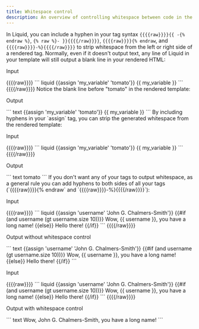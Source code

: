 ```yaml
---
title: Whitespace control
description: An overview of controlling whitespace between code in the Liquid template language.
---
```

In Liquid, you can include a hyphen in your tag syntax `{{{{raw}}}}{{ -{% endraw %}`, `{% raw %}- }}{{{{/raw}}}}`, `{{{{raw}}}}{% endraw`, and `{{{{raw}}}}-%}{{{{/raw}}}}` to strip whitespace from the left or right side of a rendered tag.
Normally, even if it doesn't output text, any line of Liquid in your template will still output a blank line in your rendered HTML:
<p class="code-label">Input</p>
{{{{raw}}}}
``` liquid
{{assign 'my_variable' 'tomato'}}
{{ my_variable }}
```
{{{{/raw}}}}
Notice the blank line before "tomato" in the rendered template:
<p class="code-label">Output</p>
``` text
{{assign 'my_variable' 'tomato'}}
{{ my_variable }}
```
By including hyphens in your `assign` tag, you can strip the generated whitespace from the rendered template:
<p class="code-label">Input</p>
{{{{raw}}}}
``` liquid
{{assign 'my_variable' 'tomato'}}
{{ my_variable }}
```
{{{{/raw}}}}
<p class="code-label">Output</p>
``` text
tomato
```
If you don't want any of your tags to output whitespace, as a general rule you can add hyphens to both sides of all your tags (`{{{{raw}}}}{% endraw` and `{{{{raw}}}}-%}{{{{/raw}}}}`):
<p class="code-label">Input</p>
{{{{raw}}}}
``` liquid
{{assign 'username' 'John G. Chalmers-Smith'}}
{{#if (and username (gt username.size 10))}}
  Wow, {{ username }}, you have a long name!
{{else}}
  Hello there!
{{/if}}
```
{{{{/raw}}}}
<p class="code-label">Output without whitespace control</p>
``` text
{{assign 'username' 'John G. Chalmers-Smith'}}
{{#if (and username (gt username.size 10))}}
  Wow, {{ username }}, you have a long name!
{{else}}
  Hello there!
{{/if}}
```
<p class="code-label">Input</p>
{{{{raw}}}}
``` liquid
{{assign 'username' 'John G. Chalmers-Smith'}}
{{#if (and username (gt username.size 10))}}
  Wow, {{ username }}, you have a long name!
{{else}}
  Hello there!
{{/if}}
```
{{{{/raw}}}}
<p class="code-label">Output with whitespace control</p>
``` text
Wow, John G. Chalmers-Smith, you have a long name!
```